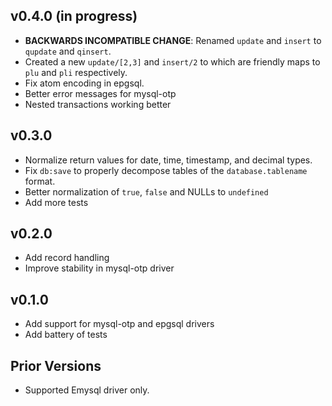 ## v0.4.0 (in progress)
  * **BACKWARDS INCOMPATIBLE CHANGE**: Renamed `update` and `insert` to `qupdate` and `qinsert`.
  * Created a new `update/[2,3]` and `insert/2` to which are friendly maps to
	`plu` and `pli` respectively.
  * Fix atom encoding in epgsql.
  * Better error messages for mysql-otp
  * Nested transactions working better

## v0.3.0
  * Normalize return values for date, time, timestamp, and decimal types.
  * Fix `db:save` to properly decompose tables of the `database.tablename`
    format.
  * Better normalization of `true`, `false` and NULLs to `undefined`
  * Add more tests

## v0.2.0
  * Add record handling
  * Improve stability in mysql-otp driver

## v0.1.0
  * Add support for mysql-otp and epgsql drivers
  * Add battery of tests

## Prior Versions
  * Supported Emysql driver only.
